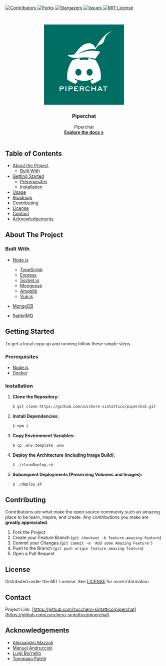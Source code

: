 [![Contributors][contributors-shield]][contributors-url]
[![Forks][forks-shield]][forks-url]
[![Stargazers][stars-shield]][stars-url]
[![Issues][issues-shield]][issues-url]
[![MIT License][license-shield]][license-url]

<!-- PROJECT LOGO -->
<br />
<p align="center">
  <a href="https://github.com/zucchero-sintattico/piperchat">
    <img src="./resources/piperchat-logo.jpg" alt="Logo" width="256" height="256" />
  </a>

  <h3 align="center">Piperchat</h3>

  <p align="center">
    Piperchat
    <br />
    <a href="https://github.com/zucchero-sintattico/piperchat"><strong>Explore the docs »</strong></a>
    <br />
    <br />
  </p>
</p>

<!-- TABLE OF CONTENTS -->

## Table of Contents

- [About the Project](#about-the-project)
  - [Built With](#built-with)
- [Getting Started](#getting-started)
  - [Prerequisites](#prerequisites)
  - [Installation](#installation)
- [Usage](#usage)
- [Roadmap](#roadmap)
- [Contributing](#contributing)
- [License](#license)
- [Contact](#contact)
- [Acknowledgements](#acknowledgements)

<!-- ABOUT THE PROJECT -->

## About The Project

### Built With

- [Node.js](https://nodejs.org/en/)

  - [TypeScript](https://www.typescriptlang.org/)
  - [Express](https://expressjs.com/)
  - [Socket.io](https://socket.io/)
  - [Mongoose](https://mongoosejs.com/)
  - [Amqplib](https://www.npmjs.com/package/amqplib)
  - [Vue.js](https://vuejs.org/)

- [MongoDB](https://www.mongodb.com/)
- [RabbitMQ](https://www.rabbitmq.com/)

<!-- GETTING STARTED -->

## Getting Started

To get a local copy up and running follow these simple steps.

### Prerequisites

- [Node.js](https://nodejs.org/en/)
- [Docker](https://www.docker.com/)

### Installation

1. **Clone the Repository:**

   ```sh
   $ git clone https://github.com/zucchero-sintattico/piperchat.git
   ```

2. **Install Dependencies:**

   ```sh
   $ npm i
   ```

3. **Copy Environment Variables:**

   ```sh
   $ cp .env.template .env
   ```

4. **Deploy the Architecture (including Image Build):**

   ```sh
   $ ./cleanDeploy.sh
   ```

5. **Subsequent Deployments (Preserving Volumes and Images):**
   ```sh
   $ ./deploy.sh
   ```

<!-- CONTRIBUTING -->

## Contributing

Contributions are what make the open source community such an amazing place to be learn, inspire, and create. Any contributions you make are **greatly appreciated**.

1. Fork the Project
2. Create your Feature Branch (`git checkout -b feature-amazing-feature`)
3. Commit your Changes (`git commit -m 'Add some Amazing Feature'`)
4. Push to the Branch (`git push origin feature-amazing-feature`)
5. Open a Pull Request

<!-- LICENSE -->

## License

Distributed under the MIT License. See [LICENSE](https://github.com/zucchero-sintattico/piperchat/blob/main/LICENSE) for more information.

<!-- CONTACT -->

## Contact

Project Link: [https://github.com/zucchero-sintattico/piperchat](https://github.com/zucchero-sintattico/piperchat)

<!-- ACKNOWLEDGEMENTS -->

## Acknowledgements

- [Alessandro Mazzoli](https://www.linkedin.com/in/alessandro-mazzoli-009868140/)
- [Manuel Andruccioli](https://www.linkedin.com/in/manuel-andruccioli-9259a5189/)
- [Luigi Borriello](https://www.linkedin.com/in/luigi-borriello/)
- [Tommaso Patriti](https://www.linkedin.com/in/tommaso-patriti/)

<!-- MARKDOWN LINKS & IMAGES -->
<!-- https://www.markdownguide.org/basic-syntax/#reference-style-links -->

[contributors-shield]: https://img.shields.io/github/contributors/zucchero-sintattico/piperchat.svg?style=flat-square
[contributors-url]: https://github.com/zucchero-sintattico/piperchat/graphs/contributors
[forks-shield]: https://img.shields.io/github/forks/zucchero-sintattico/piperchat.svg?style=flat-square
[forks-url]: https://github.com/zucchero-sintattico/piperchat/network/members
[stars-shield]: https://img.shields.io/github/stars/zucchero-sintattico/piperchat.svg?style=flat-square
[stars-url]: https://github.com/zucchero-sintattico/piperchat/stargazers
[issues-shield]: https://img.shields.io/github/issues/zucchero-sintattico/piperchat.svg?style=flat-square
[issues-url]: https://github.com/zucchero-sintattico/piperchat/issues
[license-shield]: https://img.shields.io/github/license/zucchero-sintattico/piperchat.svg?style=flat-square
[license-url]: https://github.com/zucchero-sintattico/piperchat/blob/master/LICENSE.txt
[product-screenshot]: images/screenshot.png
